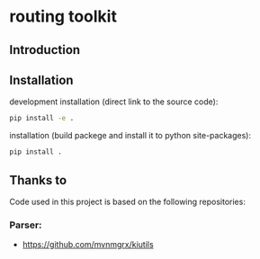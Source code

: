 ﻿# routing toolkit


## Introduction

## Installation
development installation (direct link to the source code):
```bash
pip install -e .
```
installation (build packege and install it to python site-packages):
```bash
pip install .
```


## Thanks to
Code used in this project is based on the following repositories: 

### Parser:
- https://github.com/mvnmgrx/kiutils
